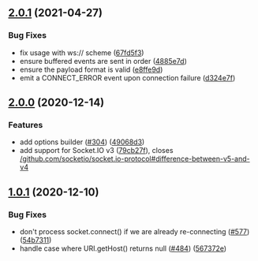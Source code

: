 
## [2.0.1](https://github.com/socketio/socket.io-client-java/compare/socket.io-client-2.0.0...socket.io-client-2.0.1) (2021-04-27)


### Bug Fixes

* fix usage with ws:// scheme ([67fd5f3](https://github.com/socketio/socket.io-client-java/commit/67fd5f34a31c63f7884f82ab39386ad343527590))
* ensure buffered events are sent in order ([4885e7d](https://github.com/socketio/socket.io-client-java/commit/4885e7d59fad78285448694cb5681e8a9ce809ef))
* ensure the payload format is valid ([e8ffe9d](https://github.com/socketio/socket.io-client-java/commit/e8ffe9d1383736f6a21090ab959a2f4fa5a41284))
* emit a CONNECT_ERROR event upon connection failure ([d324e7f](https://github.com/socketio/socket.io-client-java/commit/d324e7f396a444ddd556c3d70a85a28eefb1e02b))



## [2.0.0](https://github.com/socketio/socket.io-client-java/compare/socket.io-client-1.0.1...socket.io-client-2.0.0) (2020-12-14)


### Features

* add options builder ([#304](https://github.com/socketio/socket.io-client-java/issues/304)) ([49068d3](https://github.com/socketio/socket.io-client-java/commit/49068d3cc504c9b83e29a8d5cb4350360c6ef8ea))
* add support for Socket.IO v3 ([79cb27f](https://github.com/socketio/socket.io-client-java/commit/79cb27fc979ecf1eec9dc2dd4a72c8081149d1e2)), closes [/github.com/socketio/socket.io-protocol#difference-between-v5-and-v4](https://github.com//github.com/socketio/socket.io-protocol/issues/difference-between-v5-and-v4)



## [1.0.1](https://github.com/socketio/socket.io-client-java/compare/socket.io-client-1.0.0...socket.io-client-1.0.1) (2020-12-10)


### Bug Fixes

* don't process socket.connect() if we are already re-connecting ([#577](https://github.com/socketio/socket.io-client-java/issues/577)) ([54b7311](https://github.com/socketio/socket.io-client-java/commit/54b73114d19f33a78bec1ce99325893129f8a148))
* handle case where URI.getHost() returns null ([#484](https://github.com/socketio/socket.io-client-java/issues/484)) ([567372e](https://github.com/socketio/socket.io-client-java/commit/567372ecfa6c86bdc72f8bc64985d6511dc87666))
